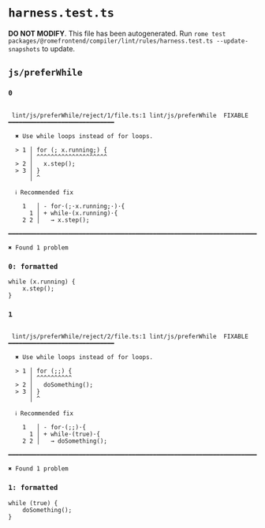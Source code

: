 # `harness.test.ts`

**DO NOT MODIFY**. This file has been autogenerated. Run `rome test packages/@romefrontend/compiler/lint/rules/harness.test.ts --update-snapshots` to update.

## `js/preferWhile`

### `0`

```

 lint/js/preferWhile/reject/1/file.ts:1 lint/js/preferWhile  FIXABLE  ━━━━━━━━━━━━━━━━━━━━━━━━━━━━━━

  ✖ Use while loops instead of for loops.

  > 1 │ for (; x.running;) {
      │ ^^^^^^^^^^^^^^^^^^^^
  > 2 │   x.step();
  > 3 │ }
      │ ^

  ℹ Recommended fix

    1   │ - for·(;·x.running;·)·{
      1 │ + while·(x.running)·{
    2 2 │   → x.step();

━━━━━━━━━━━━━━━━━━━━━━━━━━━━━━━━━━━━━━━━━━━━━━━━━━━━━━━━━━━━━━━━━━━━━━━━━━━━━━━━━━━━━━━━━━━━━━━━━━━━

✖ Found 1 problem

```

### `0: formatted`

```
while (x.running) {
	x.step();
}

```

### `1`

```

 lint/js/preferWhile/reject/2/file.ts:1 lint/js/preferWhile  FIXABLE  ━━━━━━━━━━━━━━━━━━━━━━━━━━━━━━

  ✖ Use while loops instead of for loops.

  > 1 │ for (;;) {
      │ ^^^^^^^^^^
  > 2 │   doSomething();
  > 3 │ }
      │ ^

  ℹ Recommended fix

    1   │ - for·(;;)·{
      1 │ + while·(true)·{
    2 2 │   → doSomething();

━━━━━━━━━━━━━━━━━━━━━━━━━━━━━━━━━━━━━━━━━━━━━━━━━━━━━━━━━━━━━━━━━━━━━━━━━━━━━━━━━━━━━━━━━━━━━━━━━━━━

✖ Found 1 problem

```

### `1: formatted`

```
while (true) {
	doSomething();
}

```
